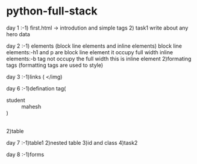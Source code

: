 # python-full-stack
day 1 :-1) first.html -> introdution and simple tags
        2) task1 write about any hero data

day 2 :-1) elements (block line elements and inline elements)
        block line elements:-h1 and p are block line element it occupy full width
        inline elements:-b tag not occupy the full width this is inline element
        2)formating tags (formatting tags are used to style)

day 3 :-1)links (<a></a> <img></img)

day 6 :-1)defination tag( <dl>
                            <dt>student</dt>
                            <dd>mahesh</dd>)
                        <dl>    
        2)table

day 7 :-1)table1
        2)nested table
        3)id and class
        4)task2

day 8 :-1)forms